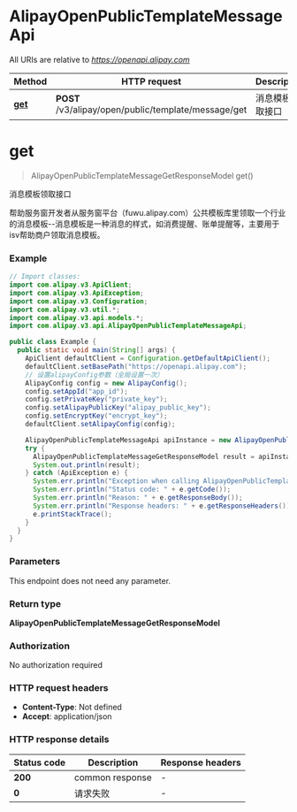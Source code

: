 # AlipayOpenPublicTemplateMessageApi

All URIs are relative to *https://openapi.alipay.com*

| Method | HTTP request | Description |
|------------- | ------------- | -------------|
| [**get**](AlipayOpenPublicTemplateMessageApi.md#get) | **POST** /v3/alipay/open/public/template/message/get | 消息模板领取接口 |


<a name="get"></a>
# **get**
> AlipayOpenPublicTemplateMessageGetResponseModel get()

消息模板领取接口

帮助服务窗开发者从服务窗平台（fuwu.alipay.com）公共模板库里领取一个行业的消息模板--消息模板是一种消息的样式，如消费提醒、账单提醒等，主要用于isv帮助商户领取消息模板。

### Example
```java
// Import classes:
import com.alipay.v3.ApiClient;
import com.alipay.v3.ApiException;
import com.alipay.v3.Configuration;
import com.alipay.v3.util.*;
import com.alipay.v3.api.models.*;
import com.alipay.v3.api.AlipayOpenPublicTemplateMessageApi;

public class Example {
  public static void main(String[] args) {
    ApiClient defaultClient = Configuration.getDefaultApiClient();
    defaultClient.setBasePath("https://openapi.alipay.com");
    // 设置alipayConfig参数（全局设置一次）
    AlipayConfig config = new AlipayConfig();
    config.setAppId("app_id");
    config.setPrivateKey("private_key");
    config.setAlipayPublicKey("alipay_public_key");
    config.setEncryptKey("encrypt_key");
    defaultClient.setAlipayConfig(config);

    AlipayOpenPublicTemplateMessageApi apiInstance = new AlipayOpenPublicTemplateMessageApi(defaultClient);
    try {
      AlipayOpenPublicTemplateMessageGetResponseModel result = apiInstance.get();
      System.out.println(result);
    } catch (ApiException e) {
      System.err.println("Exception when calling AlipayOpenPublicTemplateMessageApi#get");
      System.err.println("Status code: " + e.getCode());
      System.err.println("Reason: " + e.getResponseBody());
      System.err.println("Response headers: " + e.getResponseHeaders());
      e.printStackTrace();
    }
  }
}
```

### Parameters
This endpoint does not need any parameter.

### Return type

**AlipayOpenPublicTemplateMessageGetResponseModel**

### Authorization

No authorization required

### HTTP request headers

 - **Content-Type**: Not defined
 - **Accept**: application/json

### HTTP response details
| Status code | Description | Response headers |
|-------------|-------------|------------------|
| **200** | common response |  -  |
| **0** | 请求失败 |  -  |

